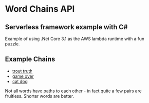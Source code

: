 # Word Chains API

## Serverless framework example with C#
Example of using .Net Core 3.1 as the AWS lambda runtime with a fun puzzle.

## Example Chains
* [trout truth](https://qux5svesmk.execute-api.us-west-2.amazonaws.com/dev/wordchain?from=trout&to=truth)
* [game over](https://qux5svesmk.execute-api.us-west-2.amazonaws.com/dev/wordchain?from=game&to=over)
* [cat dog](https://qux5svesmk.execute-api.us-west-2.amazonaws.com/dev/wordchain?from=cat&to=dog)

Not all words have paths to each other - in fact quite a few pairs are fruitless. Shorter words are better.

